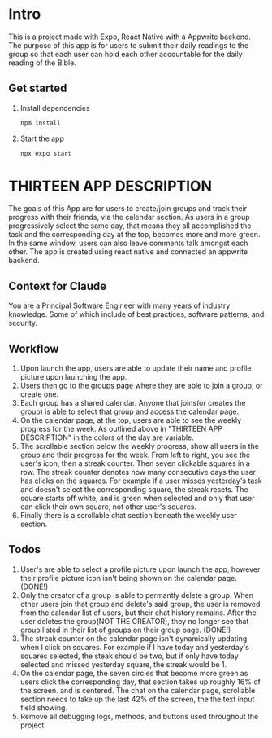 # Intro

This is a project made with Expo, React Native with a Appwrite backend. The purpose of this app is for users to submit their daily readings to the group so that each user can hold each other accountable for the daily reading of the Bible.

## Get started

1. Install dependencies

   ```bash
   npm install
   ```

2. Start the app

   ```bash
   npx expo start
   ```

# THIRTEEN APP DESCRIPTION

The goals of this App are for users to create/join groups and track their progress with their friends, via the calendar section. As users in a group progressively select the same day, that means they all accomplished the task and the corresponding day at the top, becomes more and more green. In the same window, users can also leave comments talk amongst each other. The app is created using react native and connected an appwrite backend.

## Context for Claude

You are a Principal Software Engineer with many years of industry knowledge. Some of which include of best practices, software patterns, and security.

## Workflow

1. Upon launch the app, users are able to update their name and profile picture upon launching the app.
2. Users then go to the groups page where they are able to join a group, or create one.
3. Each group has a shared calendar. Anyone that joins(or creates the group) is able to select that group and access the calendar page.
4. On the calendar page, at the top, users are able to see the weekly progress for the week. As outlined above in "THIRTEEN APP DESCRIPTION" in the colors of the day are variable. 
5. The scrollable section below the weekly progress, show all users in the group and their progress for the week. From left to right, you see the user's icon, then a streak counter. Then seven clickable squares in a row. The streak counter denotes how many consecutive days the user has clicks on the squares. For example if a user misses yesterday's task and doesn't select the corresponding square, the streak resets. The square starts off white, and is green when selected and only that user can click their own square, not other user's squares. 
6. Finally there is a scrollable chat section beneath the weekly user section. 

## Todos

1. User's are able to select a profile picture upon launch the app, however their profile picture icon isn't being shown on the calendar page. (DONE!)
2. Only the creator of a group is able to permantly delete a group. When other users join that group and delete's said group, the user is removed from the calendar list of users, but their chat history remains. After the user deletes the group(NOT THE CREATOR), they no longer see that group listed in their list of groups on their group page. (DONE!)
3. The streak counter on the calendar page isn't dynamically updating when I click on squares. For example if I have today and yesterday's squares selected, the steak should be two, but if only have today selected and missed yesterday square, the streak would be 1.
4. On the calendar page, the seven circles that become more green as users click the corresponding day, that section takes up roughly 16% of the screen. and is centered. The chat on the calendar page, scrollable section needs to take up the last 42% of the screen, the the text input field showing.
5. Remove all debugging logs, methods, and buttons used throughout the project.

